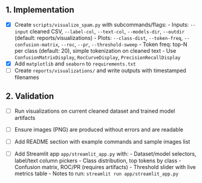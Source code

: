 ﻿## 1. Implementation
- [x] Create `scripts/visualize_spam.py` with subcommands/flags:
      - Inputs: `--input` cleaned CSV, `--label-col`, `--text-col`, `--models-dir`, `--outdir` (default: reports/visualizations)
      - Plots: `--class-dist`, `--token-freq`, `--confusion-matrix`, `--roc`, `--pr`, `--threshold-sweep`
      - Token freq: top-N per class (default: 20), simple tokenization on cleaned text
      - Use `ConfusionMatrixDisplay`, `RocCurveDisplay`, `PrecisionRecallDisplay`
- [x] Add `matplotlib` and `seaborn` to `requirements.txt`
- [ ] Create `reports/visualizations/` and write outputs with timestamped filenames

## 2. Validation
- [ ] Run visualizations on current cleaned dataset and trained model artifacts
- [ ] Ensure images (PNG) are produced without errors and are readable
- [ ] Add README section with example commands and sample images list

- [ ] Add Streamlit app `app/streamlit_app.py` with:
      - Dataset/model selectors, label/text column pickers
      - Class distribution, top tokens by class
      - Confusion matrix, ROC/PR (requires artifacts)
      - Threshold slider with live metrics table
      - Notes to run: `streamlit run app/streamlit_app.py`
